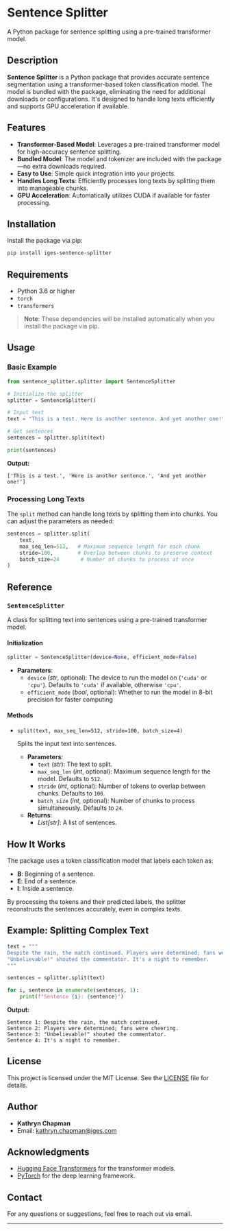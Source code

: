 # Sentence Splitter

A Python package for sentence splitting using a pre-trained transformer model.

## Description

**Sentence Splitter** is a Python package that provides accurate sentence segmentation using a transformer-based token classification model. The model is bundled with the package, eliminating the need for additional downloads or configurations. It's designed to handle long texts efficiently and supports GPU acceleration if available.

## Features

- **Transformer-Based Model**: Leverages a pre-trained transformer model for high-accuracy sentence splitting.
- **Bundled Model**: The model and tokenizer are included with the package—no extra downloads required.
- **Easy to Use**: Simple quick integration into your projects.
- **Handles Long Texts**: Efficiently processes long texts by splitting them into manageable chunks.
- **GPU Acceleration**: Automatically utilizes CUDA if available for faster processing.

## Installation

Install the package via pip:

```bash
pip install iges-sentence-splitter
```

## Requirements

- Python 3.6 or higher
- `torch`
- `transformers`

> **Note**: These dependencies will be installed automatically when you install the package via pip.

## Usage

### Basic Example

```python
from sentence_splitter.splitter import SentenceSplitter

# Initialize the splitter
splitter = SentenceSplitter()

# Input text
text = "This is a test. Here is another sentence. And yet another one!"

# Get sentences
sentences = splitter.split(text)

print(sentences)
```

**Output:**

```
['This is a test.', 'Here is another sentence.', 'And yet another one!']
```

### Processing Long Texts

The `split` method can handle long texts by splitting them into chunks. You can adjust the parameters as needed:

```python
sentences = splitter.split(
    text,
    max_seq_len=512,   # Maximum sequence length for each chunk
    stride=100,        # Overlap between chunks to preserve context
    batch_size=24       # Number of chunks to process at once
)
```

## Reference

### `SentenceSplitter`

A class for splitting text into sentences using a pre-trained transformer model.

#### Initialization

```python
splitter = SentenceSplitter(device=None, efficient_mode=False)
```

- **Parameters**:
  - `device` (_str_, optional): The device to run the model on (`'cuda'` or `'cpu'`). Defaults to `'cuda'` if available, otherwise `'cpu'`.
  - `efficient_mode` (_bool_, optional): Whether to run the model in 8-bit precision for faster computing
#### Methods

- `split(text, max_seq_len=512, stride=100, batch_size=4)`

  Splits the input text into sentences.

  - **Parameters**:
    - `text` (_str_): The text to split.
    - `max_seq_len` (_int_, optional): Maximum sequence length for the model. Defaults to `512`.
    - `stride` (_int_, optional): Number of tokens to overlap between chunks. Defaults to `100`.
    - `batch_size` (_int_, optional): Number of chunks to process simultaneously. Defaults to `24`.
  - **Returns**:
    - _List[str]_: A list of sentences.

## How It Works

The package uses a token classification model that labels each token as:

- **B**: Beginning of a sentence.
- **E**: End of a sentence.
- **I**: Inside a sentence.

By processing the tokens and their predicted labels, the splitter reconstructs the sentences accurately, even in complex texts.

## Example: Splitting Complex Text

```python
text = """
Despite the rain, the match continued. Players were determined; fans were cheering. 
"Unbelievable!" shouted the commentator. It's a night to remember.
"""

sentences = splitter.split(text)

for i, sentence in enumerate(sentences, 1):
    print(f"Sentence {i}: {sentence}")
```

**Output:**

```
Sentence 1: Despite the rain, the match continued.
Sentence 2: Players were determined; fans were cheering.
Sentence 3: "Unbelievable!" shouted the commentator.
Sentence 4: It's a night to remember.
```

## License

This project is licensed under the MIT License. See the [LICENSE](LICENSE) file for details.

## Author

- **Kathryn Chapman**
- Email: kathryn.chapman@iges.com


## Acknowledgments

- [Hugging Face Transformers](https://github.com/huggingface/transformers) for the transformer models.
- [PyTorch](https://pytorch.org/) for the deep learning framework.

## Contact

For any questions or suggestions, feel free to reach out via email.

---